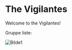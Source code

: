 # The Vigilantes
Welcome to the Vigilantes!

Gruppe liste: 


![Bilde1](https://i.gyazo.com/5c3d0f2465067a910d3a6ce1fcec4253.png)

